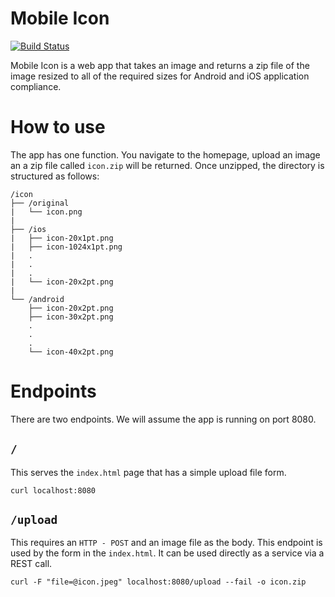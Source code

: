# Mobile Icon

[![Build Status](https://travis-ci.com/N02870941/mobile-icon.svg?branch=master)](https://travis-ci.com/N02870941/mobile-icon)

Mobile Icon is a web app that takes an image and returns a zip file of the
image resized to all of the required sizes for Android and iOS application compliance.

# How to use

The app has one function. You navigate to the homepage, upload an image an a zip
file called `icon.zip` will be returned. Once unzipped, the directory is structured as follows:

```
/icon
├── /original
|   └── icon.png
|  
├── /ios
|   ├── icon-20x1pt.png
|   ├── icon-1024x1pt.png
|   .
|   .
|   .
|   └── icon-20x2pt.png
|  
└── /android
    ├── icon-20x2pt.png
    ├── icon-30x2pt.png
    .
    .
    .
    └── icon-40x2pt.png
```

# Endpoints
There are two endpoints. We will assume the app is running on port 8080.

## `/`
This serves the `index.html` page that has a simple upload file form.

```
curl localhost:8080
```

## `/upload`
This requires an `HTTP - POST` and an image file as the body. This endpoint is
used by the form in the `index.html`. It can be used directly as a service via
a REST call.

```
curl -F "file=@icon.jpeg" localhost:8080/upload --fail -o icon.zip
```
